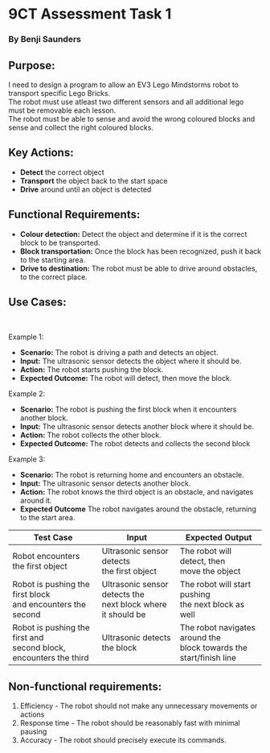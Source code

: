 # 9CT Assessment Task 1

### By Benji Saunders

## Purpose:

I need to design a program to allow an EV3 Lego Mindstorms robot to transport specific Lego Bricks.  
The robot must use atleast two different sensors and all additional lego must be removable each lesson.  
The robot must be able to sense and avoid the wrong coloured blocks and sense and collect the right coloured blocks.  

## Key Actions:

- **Detect** the correct object
- **Transport** the object back to the start space
- **Drive** around until an object is detected

## Functional Requirements:


- **Colour detection:** Detect the object and determine if it is the correct block to be transported.
- **Block transportation:** Once the block has been recognized, push it back to the starting area.
- **Drive to destination:** The robot must be able to drive around obstacles, to the correct place.

## Use Cases:  

<br>

Example 1: 
- **Scenario:** The robot is driving a path and detects an object.
- **Input:** The ultrasonic sensor detects the object where it should be.
- **Action:** The robot starts pushing the block.
- **Expected Outcome:** The robot will detect, then move the block.

Example 2:

- **Scenario:** The robot is pushing the first block when it encounters another block.
- **Input:** The ultrasonic sensor detects another block where it should be.
- **Action:** The robot collects the other block.
- **Expected Outcome:** The robot detects and collects the second block

Example 3:

- **Scenario:** The robot is returning home and encounters an obstacle.
- **Input:** The ultrasonic sensor detects another block.
- **Action:** The robot knows the third object is an obstacle, and navigates around it.
- **Expected Outcome** The robot navigates around the obstacle, returning to the start area.

| Test Case | Input     | Expected Output   |
|---------- |---------- |----------------   |
|Robot encounters the first object|Ultrasonic sensor detects<br> the first object |The robot will detect, then <br> move the object|
|Robot is pushing the first block <br> and encounters the second|Ultrasonic sensor detects the <br> next block where it should be|The robot will start pushing <br> the next block as well|
|Robot is pushing the first and <br> second block, encounters the third|Ultrasonic detects the block|The robot navigates around the <br> block towards the start/finish line|

## Non-functional requirements:

1. Efficiency - The robot should not make any unnecessary movements or actions
2. Response time - The robot should be reasonably fast with minimal pausing
3. Accuracy - The robot should precisely execute its commands.